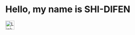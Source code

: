 # Hello, my name is  SHI-DIFEN
<a href="https://www.linkedin.com/in/shi-difen-b84ab5304/"
   target="_blank" rel="noopener noreferrer">
  <img
    src="https://upload.wikimedia.org/wikipedia/commons/thumb/8/81/LinkedIn_icon.svg/1024px-LinkedIn_icon.svg.png"
    alt="LinkedIn: SHI-DIFEN"
    width="28" height="28"
  />
</a>


